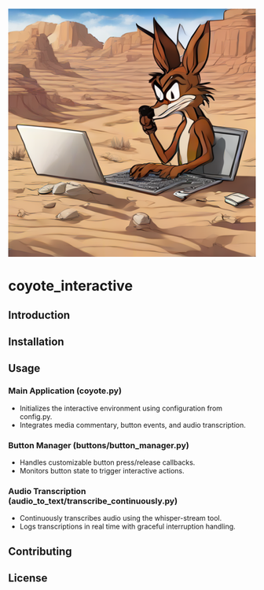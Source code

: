 ![Coyote Image](coyote.png)

# coyote_interactive

## Introduction

## Installation

## Usage

### Main Application (coyote.py)
- Initializes the interactive environment using configuration from config.py.
- Integrates media commentary, button events, and audio transcription.

### Button Manager (buttons/button_manager.py)
- Handles customizable button press/release callbacks.
- Monitors button state to trigger interactive actions.

### Audio Transcription (audio_to_text/transcribe_continuously.py)
- Continuously transcribes audio using the whisper-stream tool.
- Logs transcriptions in real time with graceful interruption handling.

## Contributing

## License

